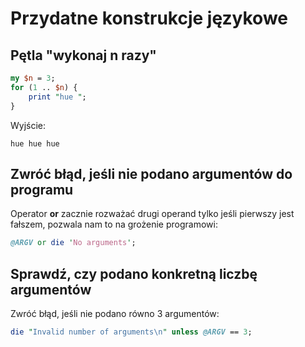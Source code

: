 # Przydatne konstrukcje językowe

## Pętla "wykonaj n razy"
```perl
my $n = 3;
for (1 .. $n) {
    print "hue ";
}
```
Wyjście:
```
hue hue hue 
```

## Zwróć błąd, jeśli nie podano argumentów do programu
Operator **or** zacznie rozważać drugi operand tylko jeśli pierwszy jest 
fałszem, pozwala nam to na grożenie programowi:
```perl
@ARGV or die 'No arguments';
```

## Sprawdź, czy podano konkretną liczbę argumentów
Zwróć błąd, jeśli nie podano równo 3 argumentów:
```perl
die "Invalid number of arguments\n" unless @ARGV == 3;
```
